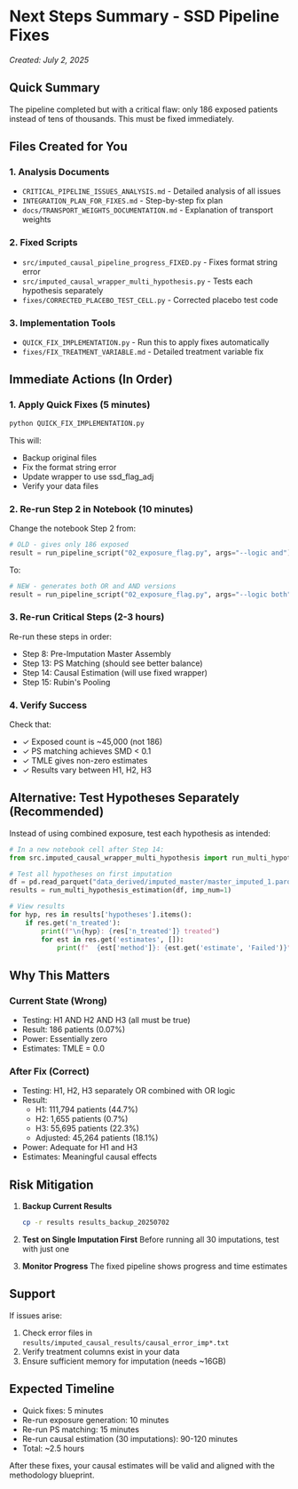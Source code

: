 # Next Steps Summary - SSD Pipeline Fixes
*Created: July 2, 2025*

## Quick Summary
The pipeline completed but with a critical flaw: only 186 exposed patients instead of tens of thousands. This must be fixed immediately.

## Files Created for You

### 1. Analysis Documents
- `CRITICAL_PIPELINE_ISSUES_ANALYSIS.md` - Detailed analysis of all issues
- `INTEGRATION_PLAN_FOR_FIXES.md` - Step-by-step fix plan
- `docs/TRANSPORT_WEIGHTS_DOCUMENTATION.md` - Explanation of transport weights

### 2. Fixed Scripts
- `src/imputed_causal_pipeline_progress_FIXED.py` - Fixes format string error
- `src/imputed_causal_wrapper_multi_hypothesis.py` - Tests each hypothesis separately
- `fixes/CORRECTED_PLACEBO_TEST_CELL.py` - Corrected placebo test code

### 3. Implementation Tools
- `QUICK_FIX_IMPLEMENTATION.py` - Run this to apply fixes automatically
- `fixes/FIX_TREATMENT_VARIABLE.md` - Detailed treatment variable fix

## Immediate Actions (In Order)

### 1. Apply Quick Fixes (5 minutes)
```bash
python QUICK_FIX_IMPLEMENTATION.py
```
This will:
- Backup original files
- Fix the format string error
- Update wrapper to use ssd_flag_adj
- Verify your data files

### 2. Re-run Step 2 in Notebook (10 minutes)
Change the notebook Step 2 from:
```python
# OLD - gives only 186 exposed
result = run_pipeline_script("02_exposure_flag.py", args="--logic and")
```
To:
```python
# NEW - generates both OR and AND versions
result = run_pipeline_script("02_exposure_flag.py", args="--logic both")
```

### 3. Re-run Critical Steps (2-3 hours)
Re-run these steps in order:
- Step 8: Pre-Imputation Master Assembly
- Step 13: PS Matching (should see better balance)
- Step 14: Causal Estimation (will use fixed wrapper)
- Step 15: Rubin's Pooling

### 4. Verify Success
Check that:
- ✓ Exposed count is ~45,000 (not 186)
- ✓ PS matching achieves SMD < 0.1
- ✓ TMLE gives non-zero estimates
- ✓ Results vary between H1, H2, H3

## Alternative: Test Hypotheses Separately (Recommended)

Instead of using combined exposure, test each hypothesis as intended:

```python
# In a new notebook cell after Step 14:
from src.imputed_causal_wrapper_multi_hypothesis import run_multi_hypothesis_estimation

# Test all hypotheses on first imputation
df = pd.read_parquet("data_derived/imputed_master/master_imputed_1.parquet")
results = run_multi_hypothesis_estimation(df, imp_num=1)

# View results
for hyp, res in results['hypotheses'].items():
    if res.get('n_treated'):
        print(f"\n{hyp}: {res['n_treated']} treated")
        for est in res.get('estimates', []):
            print(f"  {est['method']}: {est.get('estimate', 'Failed')}")
```

## Why This Matters

### Current State (Wrong)
- Testing: H1 AND H2 AND H3 (all must be true)
- Result: 186 patients (0.07%)
- Power: Essentially zero
- Estimates: TMLE = 0.0

### After Fix (Correct)
- Testing: H1, H2, H3 separately OR combined with OR logic
- Result: 
  - H1: 111,794 patients (44.7%)
  - H2: 1,655 patients (0.7%)
  - H3: 55,695 patients (22.3%)
  - Adjusted: 45,264 patients (18.1%)
- Power: Adequate for H1 and H3
- Estimates: Meaningful causal effects

## Risk Mitigation

1. **Backup Current Results**
   ```bash
   cp -r results results_backup_20250702
   ```

2. **Test on Single Imputation First**
   Before running all 30 imputations, test with just one

3. **Monitor Progress**
   The fixed pipeline shows progress and time estimates

## Support

If issues arise:
1. Check error files in `results/imputed_causal_results/causal_error_imp*.txt`
2. Verify treatment columns exist in your data
3. Ensure sufficient memory for imputation (needs ~16GB)

## Expected Timeline

- Quick fixes: 5 minutes
- Re-run exposure generation: 10 minutes
- Re-run PS matching: 15 minutes
- Re-run causal estimation (30 imputations): 90-120 minutes
- Total: ~2.5 hours

After these fixes, your causal estimates will be valid and aligned with the methodology blueprint.